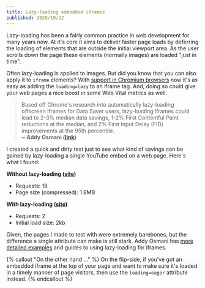 ```yaml
---
title: Lazy-loading embedded iframes
published: 2020/10/22
---
```


Lazy-loading has been a fairly common practice in web development for many years now. At it's core it aims to deliver faster page loads by deferring the loading of elements that are outside the initial viewport area. As the user scrolls down the page these elements (normally images) are loaded "just in time".

Often lazy-loading is applied to images. But did you know that you can also apply it to `iframe` elements? With [support in Chromium browsers](https://caniuse.com/loading-lazy-attr) now it's as easy as adding the `loading=lazy` to an iframe tag. And, doing so could give your web pages a nice boost in some Web Vital metrics as well.

> Based off Chrome's research into automatically lazy-loading offscreen iframes for Data Saver users, lazy-loading iframes could lead to 2-3% median data savings, 1-2% First Contentful Paint reductions at the median, and 2% First Input Delay (FID) improvements at the 95th percentile.  
> **~ Addy Osmani ([link](https://web.dev/iframe-lazy-loading))**

I created a quick and dirty test just to see what kind of savings can be gained by lazy-loading a single YouTube embed on a web page. Here's what I found:

**Without lazy-loading ([site](https://unsuitable-cushion.surge.sh/))**

* Requests: 18
* Page size (compressed): 1.8MB

**With lazy-loading ([site](https://unsuitable-cushion.surge.sh/index1.html))**

* Requests: 2
* Initial load size: 2kb

Given, the pages I made to test with were extremely barebones, but the difference a single attribute can make is still stark. Addy Osmani has [more detailed examples](https://web.dev/iframe-lazy-loading/#what-impact-might-we-see-from-lazy-loading-popular-iframe-embeds) and guides to using lazy-loading for iframes.

{% callout "On the other hand ..." %}
On the flip-side, if you've got an embedded iframe at the top of your page and want to make sure it's loaded in a timely manner of page visitors, then use the `loading=eager` attribute instead.
{% endcallout %}
